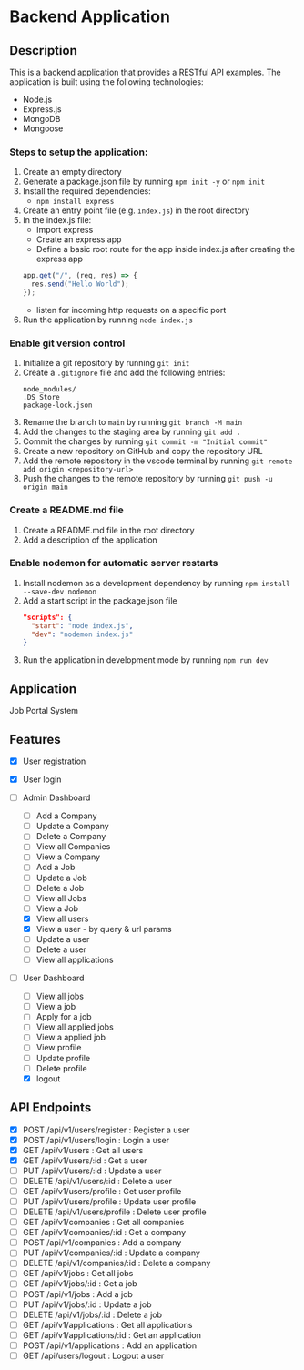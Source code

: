 # Backend Application

## Description

This is a backend application that provides a RESTful API examples. The application is built using the following technologies:

- Node.js
- Express.js
- MongoDB
- Mongoose

### Steps to setup the application:

1. Create an empty directory
2. Generate a package.json file by running `npm init -y` or `npm init`
3. Install the required dependencies:
   - `npm install express`
4. Create an entry point file (e.g. `index.js`) in the root directory
5. In the index.js file:
   - Import express
   - Create an express app
   - Define a basic root route for the app inside index.js after creating the express app
   ```javascript
   app.get("/", (req, res) => {
     res.send("Hello World");
   });
   ```
   - listen for incoming http requests on a specific port
6. Run the application by running `node index.js`

### Enable git version control

1. Initialize a git repository by running `git init`
2. Create a `.gitignore` file and add the following entries:
   ```
   node_modules/
   .DS_Store
   package-lock.json
   ```
3. Rename the branch to `main` by running `git branch -M main`
4. Add the changes to the staging area by running `git add .`
5. Commit the changes by running `git commit -m "Initial commit"`
6. Create a new repository on GitHub and copy the repository URL
7. Add the remote repository in the vscode terminal by running `git remote add origin <repository-url>`
8. Push the changes to the remote repository by running `git push -u origin main`

### Create a README.md file

1. Create a README.md file in the root directory
2. Add a description of the application

### Enable nodemon for automatic server restarts

1. Install nodemon as a development dependency by running `npm install --save-dev nodemon`
2. Add a start script in the package.json file
   ```json
   "scripts": {
     "start": "node index.js",
     "dev": "nodemon index.js"
   }
   ```
3. Run the application in development mode by running `npm run dev`

## Application

Job Portal System

## Features

- [x] User registration
- [x] User login

- [ ] Admin Dashboard

  - [ ] Add a Company
  - [ ] Update a Company
  - [ ] Delete a Company
  - [ ] View all Companies
  - [ ] View a Company
  - [ ] Add a Job
  - [ ] Update a Job
  - [ ] Delete a Job
  - [ ] View all Jobs
  - [ ] View a Job
  - [x] View all users
  - [x] View a user - by query & url params
  - [ ] Update a user
  - [ ] Delete a user
  - [ ] View all applications

- [ ] User Dashboard
  - [ ] View all jobs
  - [ ] View a job
  - [ ] Apply for a job
  - [ ] View all applied jobs
  - [ ] View a applied job
  - [ ] View profile
  - [ ] Update profile
  - [ ] Delete profile
  - [x] logout

## API Endpoints

- [x] POST /api/v1/users/register : Register a user
- [x] POST /api/v1/users/login : Login a user
- [x] GET /api/v1/users : Get all users
- [x] GET /api/v1/users/:id : Get a user
- [ ] PUT /api/v1/users/:id : Update a user
- [ ] DELETE /api/v1/users/:id : Delete a user
- [ ] GET /api/v1/users/profile : Get user profile
- [ ] PUT /api/v1/users/profile : Update user profile
- [ ] DELETE /api/v1/users/profile : Delete user profile
- [ ] GET /api/v1/companies : Get all companies
- [ ] GET /api/v1/companies/:id : Get a company
- [ ] POST /api/v1/companies : Add a company
- [ ] PUT /api/v1/companies/:id : Update a company
- [ ] DELETE /api/v1/companies/:id : Delete a company
- [ ] GET /api/v1/jobs : Get all jobs
- [ ] GET /api/v1/jobs/:id : Get a job
- [ ] POST /api/v1/jobs : Add a job
- [ ] PUT /api/v1/jobs/:id : Update a job
- [ ] DELETE /api/v1/jobs/:id : Delete a job
- [ ] GET /api/v1/applications : Get all applications
- [ ] GET /api/v1/applications/:id : Get an application
- [ ] POST /api/v1/applications : Add an application
- [ ] GET /api/users/logout : Logout a user
